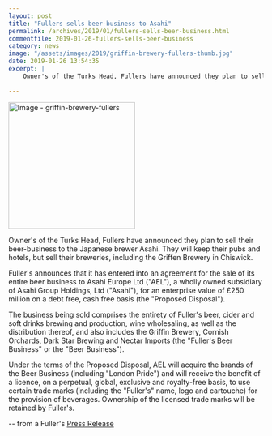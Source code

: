 ```yaml
---
layout: post
title: "Fullers sells beer-business to Asahi"
permalink: /archives/2019/01/fullers-sells-beer-business.html
commentfile: 2019-01-26-fullers-sells-beer-business
category: news
image: "/assets/images/2019/griffin-brewery-fullers-thumb.jpg"
date: 2019-01-26 13:54:35
excerpt: |
    Owner's of the Turks Head, Fullers have announced they plan to sell their beer-business to the Japanese brewer Asahi.  They will keep their pubs and hotels, but sell their breweries, including the Griffen Brewery in Chiswick.

---
```


<a href="/assets/images/2019/griffin-brewery-fullers.jpg" title="Click for a larger image"><img src="/assets/images/2019/griffin-brewery-fullers-thumb.jpg" width="250" alt="Image - griffin-brewery-fullers"  class="photo right"/></a>

Owner's of the Turks Head, Fullers have announced they plan to sell their beer-business to the Japanese brewer Asahi.  They will keep their pubs and hotels, but sell their breweries, including the Griffen Brewery in Chiswick.

<div class="letter" markdown="1">

Fuller's announces that it has entered into an agreement for the sale of its entire beer business to Asahi Europe Ltd ("AEL"), a wholly owned subsidiary of Asahi Group Holdings, Ltd ("Asahi"), for an enterprise value of &pound;250 million on a debt free, cash free basis (the "Proposed Disposal").

The business being sold comprises the entirety of Fuller's beer, cider and soft drinks brewing and production, wine wholesaling, as well as the distribution thereof, and also includes the Griffin Brewery, Cornish Orchards, Dark Star Brewing and Nectar Imports (the "Fuller's Beer Business" or the "Beer Business").

Under the terms of the Proposed Disposal, AEL will acquire the brands of the Beer Business (including "London Pride") and will receive the benefit of a licence, on a perpetual, global, exclusive and royalty-free basis, to use certain trade marks (including the "Fuller's" name, logo and cartouche) for the provision of beverages. Ownership of the licensed trade marks will be retained by Fuller's.

-- from a Fuller's [Press Release](https://www.fullers.co.uk/blog/brewery-articles/proposed-sale-of-fullers-beer-business-to-asahi)

</div>
